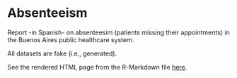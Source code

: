 # Absenteeism

 Report -in Spanish- on absenteesim (patients missing their appointments) in the Buenos Aires public healthcare system.
 
 All datasets are fake (i.e., generated).
 
 See the rendered HTML page from the R-Markdown file [here](https://2exp3.github.io/absenteeism/).
